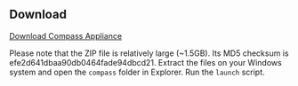 <h2 id="download">Download</h2>
<a href="https://s3-us-west-1.amazonaws.com/compass-golden-image/compass.zip" class="btn btn-large btn-primary">Download Compass Appliance</a>

  Please note that the ZIP file is relatively large (~1.5GB). Its MD5 checksum is efe2d641dbaa90db0464fade94dbcd21.
  Extract the files on your Windows system and open the `compass` folder in Explorer. Run the `launch` script.

